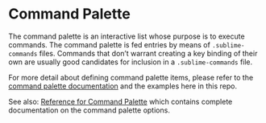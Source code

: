 # Command Palette
The command palette is an interactive list whose purpose is to execute commands. The command palette is fed entries by means of `.sublime-commands` files. Commands that don’t warrant creating a key binding of their own are usually good candidates for inclusion in a `.sublime-commands` file.

For more detail about defining command palette items, please refer to the [command palette documentation](http://docs.sublimetext.info/en/latest/extensibility/command_palette.html) and the examples here in this repo.

See also: [Reference for Command Palette](http://docs.sublimetext.info/en/latest/reference/command_palette.html) which contains complete documentation on the command palette options.

